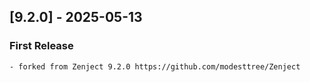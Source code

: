 ## [9.2.0] - 2025-05-13
### First Release
	- forked from Zenject 9.2.0 https://github.com/modesttree/Zenject